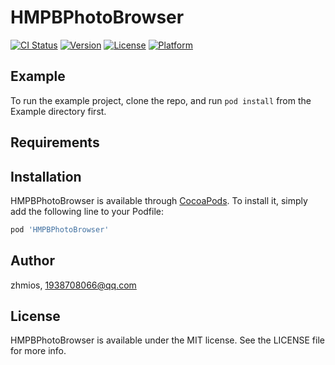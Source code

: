 # HMPBPhotoBrowser

[![CI Status](https://img.shields.io/travis/zhmios/HMPBPhotoBrowser.svg?style=flat)](https://travis-ci.org/zhmios/HMPBPhotoBrowser)
[![Version](https://img.shields.io/cocoapods/v/HMPBPhotoBrowser.svg?style=flat)](https://cocoapods.org/pods/HMPBPhotoBrowser)
[![License](https://img.shields.io/cocoapods/l/HMPBPhotoBrowser.svg?style=flat)](https://cocoapods.org/pods/HMPBPhotoBrowser)
[![Platform](https://img.shields.io/cocoapods/p/HMPBPhotoBrowser.svg?style=flat)](https://cocoapods.org/pods/HMPBPhotoBrowser)

## Example

To run the example project, clone the repo, and run `pod install` from the Example directory first.

## Requirements

## Installation

HMPBPhotoBrowser is available through [CocoaPods](https://cocoapods.org). To install
it, simply add the following line to your Podfile:

```ruby
pod 'HMPBPhotoBrowser'
```

## Author

zhmios, 1938708066@qq.com

## License

HMPBPhotoBrowser is available under the MIT license. See the LICENSE file for more info.
